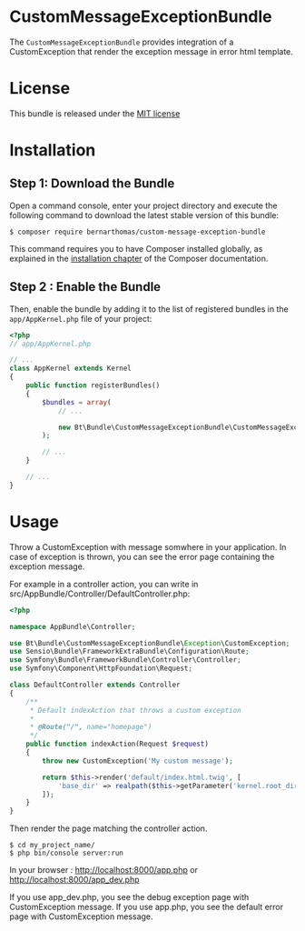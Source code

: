 CustomMessageExceptionBundle
=============

The `CustomMessageExceptionBundle` provides integration of a CustomException that render the exception message in error html template. 

License
=======

This bundle is released under the [MIT license](LICENSE)

Installation
============

Step 1: Download the Bundle
---------------------------
Open a command console, enter your project directory and execute the
following command to download the latest stable version of this bundle:

```console
$ composer require bernarthomas/custom-message-exception-bundle
```

This command requires you to have Composer installed globally, as explained
in the [installation chapter](https://getcomposer.org/doc/00-intro.md)
of the Composer documentation.

Step 2 : Enable the Bundle
-------------------------

Then, enable the bundle by adding it to the list of registered bundles
in the `app/AppKernel.php` file of your project:

```php
<?php
// app/AppKernel.php

// ...
class AppKernel extends Kernel
{
    public function registerBundles()
    {
        $bundles = array(
            // ...

            new Bt\Bundle\CustomMessageExceptionBundle\CustomMessageExceptionBundle(),
        );

        // ...
    }

    // ...
}
```


Usage
============

Throw a CustomException with message somwhere in your application. In case of exception is thrown, you can see the error
 page containing the exception message.
 
For example in a controller action, you can write in src/AppBundle/Controller/DefaultController.php:
```php
<?php

namespace AppBundle\Controller;

use Bt\Bundle\CustomMessageExceptionBundle\Exception\CustomException;
use Sensio\Bundle\FrameworkExtraBundle\Configuration\Route;
use Symfony\Bundle\FrameworkBundle\Controller\Controller;
use Symfony\Component\HttpFoundation\Request;

class DefaultController extends Controller
{
    /**
     * Default indexAction that throws a custom exception
     * 
     * @Route("/", name="homepage")
     */
    public function indexAction(Request $request)
    {
        throw new CustomException('My custom message');

        return $this->render('default/index.html.twig', [
            'base_dir' => realpath($this->getParameter('kernel.root_dir').'/..').DIRECTORY_SEPARATOR,
        ]);
    }
}
```
Then render the page matching the controller action. 
```console
$ cd my_project_name/
$ php bin/console server:run
```
In your browser : [http://localhost:8000/app.php](http://localhost:8000/app.php) or [http://localhost:8000/app_dev.php](http://localhost:8000/app_dev.php)

If you use app_dev.php, you see the debug exception page with CustomException message.
If you use app.php, you see the default error page with CustomException message.